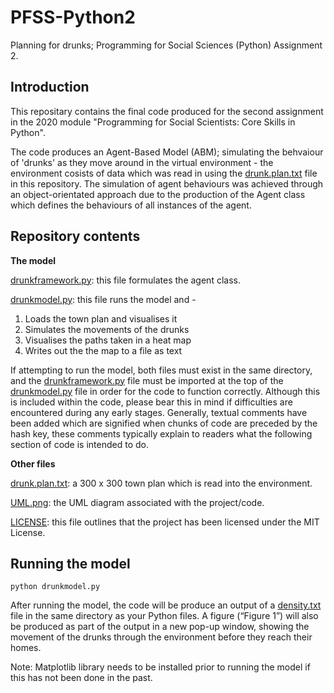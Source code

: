# PFSS-Python2
Planning for drunks; Programming for Social Sciences (Python) Assignment 2.

## Introduction
This repositary contains the final code produced for the second assignment in the 2020 module "Programming for Social Scientists: Core Skills in Python".

The code produces an Agent-Based Model (ABM); simulating the behvaiour of 'drunks' as they move around in the virtual environment - the environment cosists of data which was read in using the [drunk.plan.txt](drunk.plan.txt) file in this repository. The simulation of agent behaviours was achieved through an object-orientated approach due to the production of the Agent class which defines the behaviours of all instances of the agent.

## Repository contents

**The model**

[drunkframework.py](drunkframework.py): this file formulates the agent class.

[drunkmodel.py](drunkmodel.py): this file runs the model and -
1. Loads the town plan and visualises it
2. Simulates the movements of the drunks
3. Visualises the paths taken in a heat map
4. Writes out the the map to a file as text

If attempting to run the model, both files must exist in the same directory, and the [drunkframework.py](drunkframework.py) file must be imported at the top of the [drunkmodel.py](drunkmodel.py) file in order for the code to function correctly. Although this is included within the code, please bear this in mind if difficulties are encountered during any early stages. Generally, textual comments have been added which are signified when chunks of code are preceded by the hash key, these comments typically explain to readers what the following section of code is intended to do.

**Other files**

[drunk.plan.txt](drunk.plan.txt): a 300 x 300 town plan which is read into the environment.

[UML.png](UML.png): the UML diagram associated with the project/code.

[LICENSE](LICENSE): this file outlines that the project has been licensed under the MIT License.


## Running the model

```
python drunkmodel.py
```
After running the model, the code will be produce an output of a [density.txt](density.txt) file in the same directory as your Python files. A figure (“Figure 1”) will also be produced as part of the output in a new pop-up window, showing the movement of the drunks through the environment before they reach their homes.

Note: Matplotlib library needs to be installed prior to running the model if this has not been done in the past.

